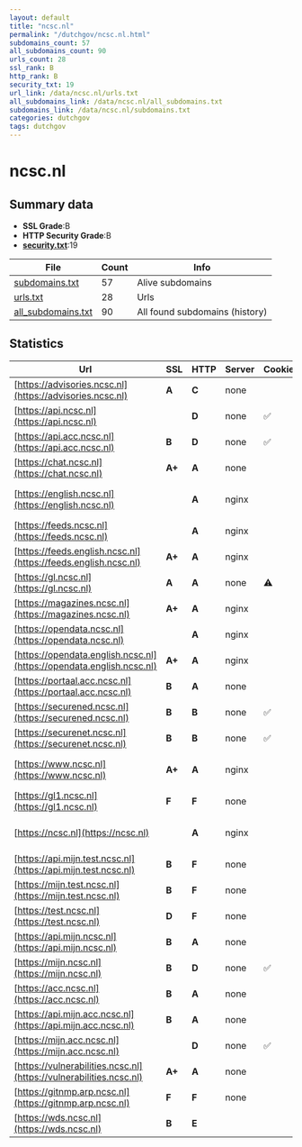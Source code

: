 ```yaml
---
layout: default
title: "ncsc.nl"
permalink: "/dutchgov/ncsc.nl.html"
subdomains_count: 57
all_subdomains_count: 90
urls_count: 28
ssl_rank: B
http_rank: B
security_txt: 19
url_link: /data/ncsc.nl/urls.txt
all_subdomains_link: /data/ncsc.nl/all_subdomains.txt
subdomains_link: /data/ncsc.nl/subdomains.txt
categories: dutchgov
tags: dutchgov
---
```



# ncsc.nl
## Summary data


 - **SSL Grade**:B
 - **HTTP Security Grade**:B
 - **[security.txt](https://www.digitaleoverheid.nl/nieuws/standaard-security-txt-nu-verplicht-voor-overheid/)**:19


| File       | Count | Info |
|------------|-------|------|
|[subdomains.txt](/DutchGovScope/data/ncsc.nl/subdomains.txt)|57|Alive subdomains|
|[urls.txt](/DutchGovScope/data/ncsc.nl/urls.txt)|28|Urls|
|[all_subdomains.txt](/DutchGovScope/data/ncsc.nl/all_subdomains.txt)|90|All found subdomains (history)|


## Statistics


| Url | SSL | HTTP | Server | Cookie | HSTS | CORS | CTO | CSP | XFO | XXP | RP |FP| Tech |Title |
|--------|-------|-------|------|------|------|------|------|------|------|------|------|------|------|------|
|[https://advisories.ncsc.nl](https://advisories.ncsc.nl)| **A**| **C**|none| |:white_check_mark: | :warning:| | | :white_check_mark: | | :white_check_mark: | |HSTS|NCSC Advisories|
|[https://api.ncsc.nl](https://api.ncsc.nl)| | **D**|none|:white_check_mark: |:white_check_mark: | | | | | | :white_check_mark: | |HSTS||
|[https://api.acc.ncsc.nl](https://api.acc.ncsc.nl)| **B**| **D**|none|:white_check_mark: |:white_check_mark: | | | | | | :white_check_mark: | |HSTS||
|[https://chat.ncsc.nl](https://chat.ncsc.nl)| **A+**| **A**|none| |:white_check_mark: | | | :white_check_mark:| :white_check_mark: | | :white_check_mark: | |HSTS|Mattermost|
|[https://english.ncsc.nl](https://english.ncsc.nl)| | **A**|nginx| |:white_check_mark: | | |:warning: | :white_check_mark: | :white_check_mark: | :white_check_mark: | |Bloomreach HSTS Nginx|Home | National...|
|[https://feeds.ncsc.nl](https://feeds.ncsc.nl)| | **A**|nginx| |:white_check_mark: | | | | :white_check_mark: | :white_check_mark: | :white_check_mark: | |HSTS Nginx||
|[https://feeds.english.ncsc.nl](https://feeds.english.ncsc.nl)| **A+**| **A**|nginx| |:white_check_mark: | | | | :white_check_mark: | :white_check_mark: | :white_check_mark: | |HSTS Nginx||
|[https://gl.ncsc.nl](https://gl.ncsc.nl)| **A**| **A**|none|:warning: |:white_check_mark: | | | :white_check_mark:| :white_check_mark: | :white_check_mark: | :white_check_mark: | |HSTS||
|[https://magazines.ncsc.nl](https://magazines.ncsc.nl)| **A+**| **A**|nginx| |:white_check_mark: | | |:warning: | :white_check_mark: | :white_check_mark: | :white_check_mark: | |HSTS Nginx||
|[https://opendata.ncsc.nl](https://opendata.ncsc.nl)| | **A**|nginx| |:white_check_mark: | | | | :white_check_mark: | :white_check_mark: | :white_check_mark: | |HSTS Nginx||
|[https://opendata.english.ncsc.nl](https://opendata.english.ncsc.nl)| **A+**| **A**|nginx| |:white_check_mark: | | | | :white_check_mark: | :white_check_mark: | :white_check_mark: | |HSTS Nginx||
|[https://portaal.acc.ncsc.nl](https://portaal.acc.ncsc.nl)| **B**| **A**|none| |:white_check_mark: | | |:warning: | :white_check_mark: | :white_check_mark: | :white_check_mark: | |HSTS||
|[https://securened.ncsc.nl](https://securened.ncsc.nl)| **B**| **B**|none|:white_check_mark: |:white_check_mark: | | |:warning: | :white_check_mark: | | :white_check_mark: | |HSTS|SecureNed|
|[https://securenet.ncsc.nl](https://securenet.ncsc.nl)| **B**| **B**|none|:white_check_mark: |:white_check_mark: | | |:warning: | :white_check_mark: | | :white_check_mark: | |HSTS|SecureNed|
|[https://www.ncsc.nl](https://www.ncsc.nl)| **A+**| **A**|nginx| |:white_check_mark: | | |:warning: | :white_check_mark: | :white_check_mark: | :white_check_mark: | |Bloomreach HSTS Nginx|Home | Nationaal...|
|[https://gl1.ncsc.nl](https://gl1.ncsc.nl)| **F**| **F**|none| | | | | | | | :white_check_mark: | |HSTS|Test Page for th...|
|[https://ncsc.nl](https://ncsc.nl)| | **A**|nginx| |:white_check_mark: | | |:warning: | :white_check_mark: | :white_check_mark: | :white_check_mark: | |HSTS Nginx|301 Moved Perman...|
|[https://api.mijn.test.ncsc.nl](https://api.mijn.test.ncsc.nl)| **B**| **F**|none| | | | | | | | :white_check_mark: | |HSTS||
|[https://mijn.test.ncsc.nl](https://mijn.test.ncsc.nl)| **B**| **F**|none| | | | | | | | :white_check_mark: | |HSTS||
|[https://test.ncsc.nl](https://test.ncsc.nl)| **D**| **F**|none| | | | | | | | :white_check_mark: | |HSTS||
|[https://api.mijn.ncsc.nl](https://api.mijn.ncsc.nl)| **B**| **A**|none| |:white_check_mark: | | |:warning: | :white_check_mark: | :white_check_mark: | :white_check_mark: | |HSTS||
|[https://mijn.ncsc.nl](https://mijn.ncsc.nl)| **B**| **D**|none|:white_check_mark: |:white_check_mark: | | | | | | :white_check_mark: | |HSTS||
|[https://acc.ncsc.nl](https://acc.ncsc.nl)| **B**| **A**|none| |:white_check_mark: | | |:warning: | :white_check_mark: | :white_check_mark: | :white_check_mark: | |HSTS||
|[https://api.mijn.acc.ncsc.nl](https://api.mijn.acc.ncsc.nl)| **B**| **A**|none| |:white_check_mark: | | |:warning: | :white_check_mark: | :white_check_mark: | :white_check_mark: | |HSTS||
|[https://mijn.acc.ncsc.nl](https://mijn.acc.ncsc.nl)| | **D**|none|:white_check_mark: |:white_check_mark: | | | | | | :white_check_mark: | |HSTS||
|[https://vulnerabilities.ncsc.nl](https://vulnerabilities.ncsc.nl)| **A+**| **A**|none| |:white_check_mark: | | | :white_check_mark:| :white_check_mark: | | :white_check_mark: | |HSTS|Index of /|
|[https://gitnmp.arp.ncsc.nl](https://gitnmp.arp.ncsc.nl)| **F**| **F**|none| | | | | | | | :white_check_mark: | |HSTS|403 Forbidden|
|[https://wds.ncsc.nl](https://wds.ncsc.nl)| **B**| **E**|| | | | | | | | :white_check_mark: | ||Object moved|

